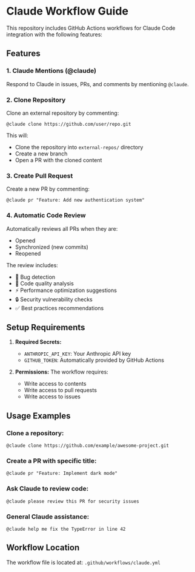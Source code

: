 # Claude Workflow Guide

This repository includes GitHub Actions workflows for Claude Code integration with the following features:

## Features

### 1. Claude Mentions (@claude)
Respond to Claude in issues, PRs, and comments by mentioning `@claude`.

### 2. Clone Repository
Clone an external repository by commenting:
```
@claude clone https://github.com/user/repo.git
```
This will:
- Clone the repository into `external-repos/` directory
- Create a new branch
- Open a PR with the cloned content

### 3. Create Pull Request
Create a new PR by commenting:
```
@claude pr "Feature: Add new authentication system"
```

### 4. Automatic Code Review
Automatically reviews all PRs when they are:
- Opened
- Synchronized (new commits)
- Reopened

The review includes:
- 🐛 Bug detection
- 📝 Code quality analysis
- ⚡ Performance optimization suggestions
- 🔒 Security vulnerability checks
- ✅ Best practices recommendations

## Setup Requirements

1. **Required Secrets:**
   - `ANTHROPIC_API_KEY`: Your Anthropic API key
   - `GITHUB_TOKEN`: Automatically provided by GitHub Actions

2. **Permissions:**
   The workflow requires:
   - Write access to contents
   - Write access to pull requests
   - Write access to issues

## Usage Examples

### Clone a repository:
```
@claude clone https://github.com/example/awesome-project.git
```

### Create a PR with specific title:
```
@claude pr "Feature: Implement dark mode"
```

### Ask Claude to review code:
```
@claude please review this PR for security issues
```

### General Claude assistance:
```
@claude help me fix the TypeError in line 42
```

## Workflow Location
The workflow file is located at: `.github/workflows/claude.yml`